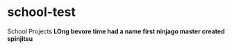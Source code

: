 # school-test
School Projects
**LOng bevore time had a name first ninjago master created spinjitsu**
